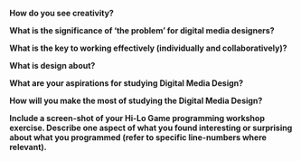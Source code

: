 **How do you see creativity?**

**What is the significance of ‘the problem’ for digital media designers?**

**What is the key to working effectively (individually and collaboratively)?**

**What is design about?**

**What are your aspirations for studying Digital Media Design?**

**How will you make the most of studying the Digital Media Design?**

**Include a screen-shot of your Hi-Lo Game programming workshop exercise. Describe one aspect of what you found interesting or surprising about what you programmed (refer to specific line-numbers where relevant).**
